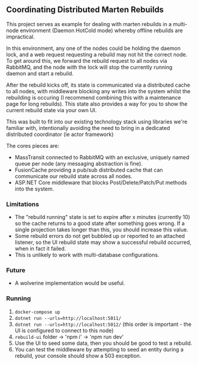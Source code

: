## Coordinating Distributed Marten Rebuilds

This project serves as example for dealing with marten rebuilds in a multi-node environment (Daemon HotCold mode) whereby offline rebuilds
are impractical.

In this environment, any one of the nodes could be holding the daemon lock, and a web request requesting a rebuild may not hit the correct node. 
To get around this, we forward the rebuild request to all nodes via RabbitMQ, and the node with the lock will stop the currently running daemon and start a rebuild.

After the rebuild kicks off, its state is communicated via a distributed cache to all nodes, with middleware blocking any writes 
into the system whilst the rebuilding is occuring (I recommend combining this with a maintenance page for long rebuilds). 
This state also provides a way for you to show the current rebuild state via your own UI.

This was built to fit into our existing technology stack using libraries we're familiar with, 
intentionally avoiding the need to bring in a dedicated distributed coordinator (ie actor framework)

The cores pieces are:
- MassTransit connected to RabbitMQ with an exclusive, uniquely named queue per node (any messaging abstraction is fine).
- FusionCache providing a pub/sub distributed cache that can communicate our rebuild state across all nodes.
- ASP.NET Core middleware that blocks Post/Delete/Patch/Put methods into the system.

### Limitations
- The "rebuild running" state is set to expire after x minutes (currently 10) so the cache returns to a good state after something goes wrong.
  If a single projection takes longer than this, you should increase this value.
- Some rebuild errors do not get bubbled up or reported to an attached listener, 
  so the UI rebuild state may show a successful rebuild occurred, when in fact it failed.
- This is unlikely to work with multi-database configurations.

### Future
- A wolverine implementation would be useful.

### Running
1. `docker-compose up`
2. `dotnet run --urls=http://localhost:5011/`
3. `dotnet run --urls=http://localhost:5012/` (this order is important - the UI is configured to connect to this node)
4. `rebuild-ui` folder -> 'npm i' -> 'npm run dev'
5. Use the UI to seed some data, then you should be good to test a rebuild. 
6. You can test the middleware by attempting to seed an entity during a rebuild, your console should show a 503 exception.
